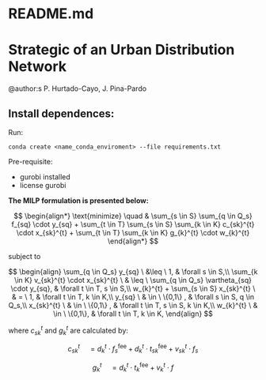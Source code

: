 # README.md

# Strategic of an Urban Distribution Network

@author:s P. Hurtado-Cayo, J. Pina-Pardo

## Install dependences:
Run:
```
conda create <name_conda_enviroment> --file requirements.txt
```
Pre-requisite:

- gurobi installed
- license gurobi

**The MILP formulation is presented below:**

$$
\begin{align*}
\text{minimize} \quad  & \sum_{s \in S} \sum_{q \in Q_s} f_{sq} \cdot y_{sq} + \sum_{t \in T} \sum_{s \in S} \sum_{k \in K}  c_{sk}^{t} \cdot x_{sk}^{t} + \sum_{t \in T} \sum_{k \in K} g_{k}^{t} \cdot w_{k}^{t} 
\end{align*}
$$

subject to 

$$
\begin{align}
\sum_{q \in Q_s} y_{sq} \ &\leq \ 1,  & \forall s \in S,\\
\sum_{k \in K} v_{sk}^{t} \cdot x_{sk}^{t} \ & \leq \ \sum_{q \in Q_s} \vartheta_{sq} \cdot y_{sq}, & \forall t \in T, s \in S,\\
w_{k}^{t} + \sum_{s \in S} x_{sk}^{t} \ & = \ 1, & \forall  t \in T, k \in K,\\ 
y_{sq} \ & \in \  \{0,1\} , & \forall s \in S, q \in Q_s,\\
x_{sk}^{t} \ & \in \  \{0,1\} , & \forall t \in T,  s \in S, k \in K,\\
w_{k}^{t} \ & \in \ \{0,1\}, & \forall  t \in T, k \in K,
\end{align}
$$

where $c_{sk}^{t}$ and $g_{k}^{t}$ are calculated by:

$$
c_{sk}^{t} \quad = d_{k}^{t} \cdot f^{\text{fee}}_{s} + d_{k}^{t} \cdot t^{\text{fee}}_{sk} + v_{sk}^{t} \cdot f_{s}
$$

$$
g_{k}^{t} \quad = d_{k}^{t} \cdot t^{\text{fee}}_{k} + v_{k}^{t} \cdot f
$$
